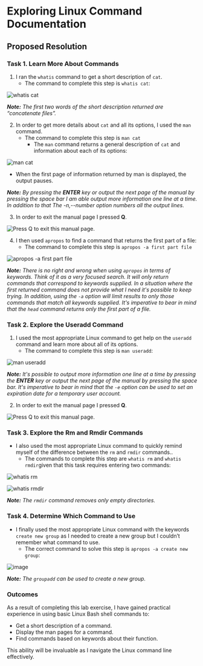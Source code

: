 # Exploring Linux Command Documentation

## Proposed Resolution

### Task 1. Learn More About Commands

1. I ran the `whatis` command to get a short description of `cat`.
    * The command to complete this step is `whatis cat`:

![whatis cat](https://github.com/user-attachments/assets/13006cdb-4520-43ac-8c42-22f4c017c7d1)

***Note:**  The first two words of the short description returned are “concatenate files”.*

2. In order to get more details about `cat` and all its options, I used the `man` command.
    * The command to complete this step is `man cat`
      * The `man` command returns a general description of `cat` and information about each of its options:

![man cat](https://github.com/user-attachments/assets/f839a8b1-e16d-42f3-bd30-6d6ab5361411)

* When the first page of information returned by man is displayed, the output pauses.

***Note:** By pressing the **ENTER** key or output the next page of the manual by pressing the space bar I am able output more information one line at a time. In addition to that The -n,--number option numbers all the output lines.*

3. In order to exit the manual page I pressed **Q**.

![Press Q to exit this manual page.](https://github.com/user-attachments/assets/446ab4b8-c9c1-4de7-ba03-97e53f343eb2)

4. I then used `apropos` to find a command that returns the first part of a file:
    * The command to complete this step is `apropos -a first part file`

![apropos -a first part file](https://github.com/user-attachments/assets/6471c114-0698-4298-a172-a0a50afc4c80)

***Note:** There is no right and wrong when using `apropos` in terms of keywords. Think of it as a very focused search. It will only return commands that correspond to keywords supplied. In a situation where the first returned command does not provide what I need it's possible to keep trying. In addition, using the `-a` option will limit results to only those commands that match all keywords supplied. It's imperative to bear in mind that the `head` command returns only the first part of a file.*


### Task 2. Explore the Useradd Command

1. I used the most appropriate Linux command to get help on the `useradd` command and learn more about all of its options.
    * The command to complete this step is `man useradd`:

![man useradd](https://github.com/user-attachments/assets/ef91616c-b58f-4670-a0de-6caa072964dd)

***Note:** It's possible to output more information one line at a time by pressing the **ENTER** key or output the next page of the manual by pressing the space bar. It's imperative to bear in mind that the `-e` option can be used to set an expiration date for a temporary user account.*

2. In order to exit the manual page I pressed **Q**.

![Press Q to exit this manual page.](https://github.com/user-attachments/assets/e57258b5-70d8-474f-881a-f5f6e1355d4d)

### Task 3. Explore the Rm and Rmdir Commands

* I also used the most appropriate Linux command to quickly remind myself of the difference between the `rm` and `rmdir` commands..
    * The commands to complete this step are `whatis rm` and `whatis rmdir`given that this task requires entering two commands:

![whatis rm](https://github.com/user-attachments/assets/c5664b34-7266-453a-a93f-ae98ffbf92f3)

![whatis rmdir](https://github.com/user-attachments/assets/5bd046d3-e168-41bc-bc4f-baff413064a2)

***Note:** The `rmdir` command removes only empty directories.*

### Task 4. Determine Which Command to Use

  * I finally used the most appropriate Linux command with the keywords `create new group` as I needed to create a new group but I couldn’t remember what command to use.
    * The correct command to solve this step is `apropos -a create new group`:

![image](https://github.com/user-attachments/assets/0a9fc556-ccda-430a-93bf-8e4ebf658560)

***Note:** The `groupadd` can be used to create a new group.*

### Outcomes

As a result of completing this lab exercise, I have gained practical experience in using basic Linux Bash shell commands to:

* Get a short description of a command.
* Display the man pages for a command.
* Find commands based on keywords about their function.

This ability will be invaluable as I navigate the Linux command line effectively.
